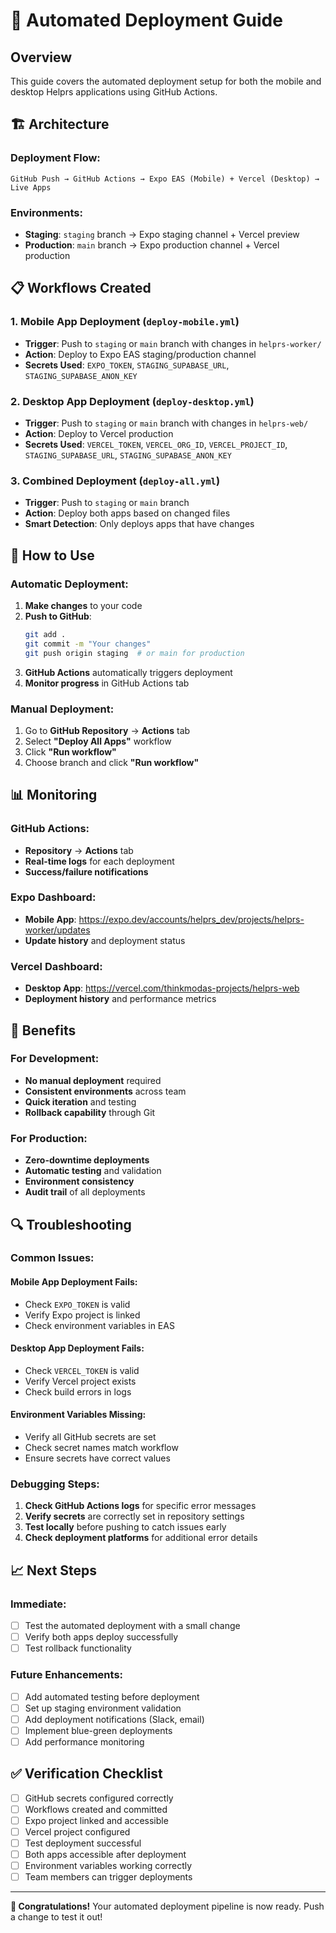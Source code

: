 # 🤖 Automated Deployment Guide

## **Overview**
This guide covers the automated deployment setup for both the mobile and desktop Helprs applications using GitHub Actions.

## **🏗️ Architecture**

### **Deployment Flow:**
```
GitHub Push → GitHub Actions → Expo EAS (Mobile) + Vercel (Desktop) → Live Apps
```

### **Environments:**
- **Staging**: `staging` branch → Expo staging channel + Vercel preview
- **Production**: `main` branch → Expo production channel + Vercel production

## **📋 Workflows Created**

### **1. Mobile App Deployment (`deploy-mobile.yml`)**
- **Trigger**: Push to `staging` or `main` branch with changes in `helprs-worker/`
- **Action**: Deploy to Expo EAS staging/production channel
- **Secrets Used**: `EXPO_TOKEN`, `STAGING_SUPABASE_URL`, `STAGING_SUPABASE_ANON_KEY`

### **2. Desktop App Deployment (`deploy-desktop.yml`)**
- **Trigger**: Push to `staging` or `main` branch with changes in `helprs-web/`
- **Action**: Deploy to Vercel production
- **Secrets Used**: `VERCEL_TOKEN`, `VERCEL_ORG_ID`, `VERCEL_PROJECT_ID`, `STAGING_SUPABASE_URL`, `STAGING_SUPABASE_ANON_KEY`

### **3. Combined Deployment (`deploy-all.yml`)**
- **Trigger**: Push to `staging` or `main` branch
- **Action**: Deploy both apps based on changed files
- **Smart Detection**: Only deploys apps that have changes

## **🔧 How to Use**

### **Automatic Deployment:**
1. **Make changes** to your code
2. **Push to GitHub**:
   ```bash
   git add .
   git commit -m "Your changes"
   git push origin staging  # or main for production
   ```
3. **GitHub Actions** automatically triggers deployment
4. **Monitor progress** in GitHub Actions tab

### **Manual Deployment:**
1. Go to **GitHub Repository** → **Actions** tab
2. Select **"Deploy All Apps"** workflow
3. Click **"Run workflow"**
4. Choose branch and click **"Run workflow"**

## **📊 Monitoring**

### **GitHub Actions:**
- **Repository** → **Actions** tab
- **Real-time logs** for each deployment
- **Success/failure notifications**

### **Expo Dashboard:**
- **Mobile App**: https://expo.dev/accounts/helprs_dev/projects/helprs-worker/updates
- **Update history** and deployment status

### **Vercel Dashboard:**
- **Desktop App**: https://vercel.com/thinkmodas-projects/helprs-web
- **Deployment history** and performance metrics

## **🚀 Benefits**

### **For Development:**
- **No manual deployment** required
- **Consistent environments** across team
- **Quick iteration** and testing
- **Rollback capability** through Git

### **For Production:**
- **Zero-downtime deployments**
- **Automatic testing** and validation
- **Environment consistency**
- **Audit trail** of all deployments

## **🔍 Troubleshooting**

### **Common Issues:**

#### **Mobile App Deployment Fails:**
- Check `EXPO_TOKEN` is valid
- Verify Expo project is linked
- Check environment variables in EAS

#### **Desktop App Deployment Fails:**
- Check `VERCEL_TOKEN` is valid
- Verify Vercel project exists
- Check build errors in logs

#### **Environment Variables Missing:**
- Verify all GitHub secrets are set
- Check secret names match workflow
- Ensure secrets have correct values

### **Debugging Steps:**
1. **Check GitHub Actions logs** for specific error messages
2. **Verify secrets** are correctly set in repository settings
3. **Test locally** before pushing to catch issues early
4. **Check deployment platforms** for additional error details

## **📈 Next Steps**

### **Immediate:**
- [ ] Test the automated deployment with a small change
- [ ] Verify both apps deploy successfully
- [ ] Test rollback functionality

### **Future Enhancements:**
- [ ] Add automated testing before deployment
- [ ] Set up staging environment validation
- [ ] Add deployment notifications (Slack, email)
- [ ] Implement blue-green deployments
- [ ] Add performance monitoring

## **✅ Verification Checklist**

- [ ] GitHub secrets configured correctly
- [ ] Workflows created and committed
- [ ] Expo project linked and accessible
- [ ] Vercel project configured
- [ ] Test deployment successful
- [ ] Both apps accessible after deployment
- [ ] Environment variables working correctly
- [ ] Team members can trigger deployments

---

**🎉 Congratulations!** Your automated deployment pipeline is now ready. Push a change to test it out!

